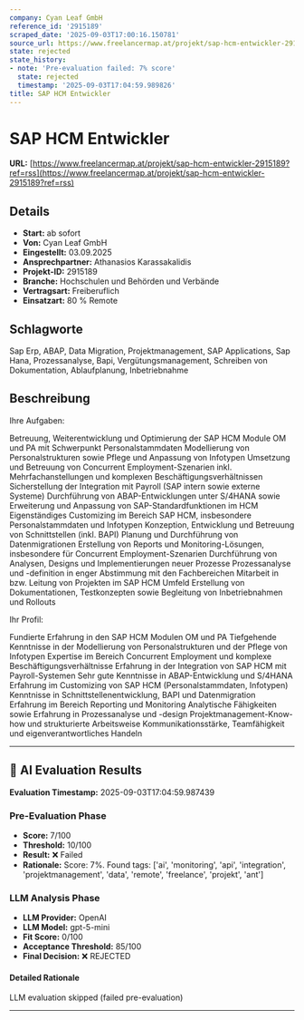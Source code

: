 ```yaml
---
company: Cyan Leaf GmbH
reference_id: '2915189'
scraped_date: '2025-09-03T17:00:16.150781'
source_url: https://www.freelancermap.at/projekt/sap-hcm-entwickler-2915189?ref=rss
state: rejected
state_history:
- note: 'Pre-evaluation failed: 7% score'
  state: rejected
  timestamp: '2025-09-03T17:04:59.989826'
title: SAP HCM Entwickler
---
```



# SAP HCM Entwickler
**URL:** [https://www.freelancermap.at/projekt/sap-hcm-entwickler-2915189?ref=rss](https://www.freelancermap.at/projekt/sap-hcm-entwickler-2915189?ref=rss)
## Details
- **Start:** ab sofort
- **Von:** Cyan Leaf GmbH
- **Eingestellt:** 03.09.2025
- **Ansprechpartner:** Athanasios Karassakalidis
- **Projekt-ID:** 2915189
- **Branche:** Hochschulen und Behörden und Verbände
- **Vertragsart:** Freiberuflich
- **Einsatzart:** 80
                                                % Remote

## Schlagworte
Sap Erp, ABAP, Data Migration, Projektmanagement, SAP Applications, Sap Hana, Prozessanalyse, Bapi, Vergütungsmanagement, Schreiben von Dokumentation, Ablaufplanung, Inbetriebnahme

## Beschreibung
Ihre Aufgaben:

Betreuung, Weiterentwicklung und Optimierung der SAP HCM Module OM und PA mit Schwerpunkt Personalstammdaten
Modellierung von Personalstrukturen sowie Pflege und Anpassung von Infotypen
Umsetzung und Betreuung von Concurrent Employment-Szenarien inkl. Mehrfachanstellungen und komplexen Beschäftigungsverhältnissen
Sicherstellung der Integration mit Payroll (SAP intern sowie externe Systeme)
Durchführung von ABAP-Entwicklungen unter S/4HANA sowie Erweiterung und Anpassung von SAP-Standardfunktionen im HCM
Eigenständiges Customizing im Bereich SAP HCM, insbesondere Personalstammdaten und Infotypen
Konzeption, Entwicklung und Betreuung von Schnittstellen (inkl. BAPI)
Planung und Durchführung von Datenmigrationen
Erstellung von Reports und Monitoring-Lösungen, insbesondere für Concurrent Employment-Szenarien
Durchführung von Analysen, Designs und Implementierungen neuer Prozesse
Prozessanalyse und -definition in enger Abstimmung mit den Fachbereichen
Mitarbeit in bzw. Leitung von Projekten im SAP HCM Umfeld
Erstellung von Dokumentationen, Testkonzepten sowie Begleitung von Inbetriebnahmen und Rollouts

Ihr Profil:

Fundierte Erfahrung in den SAP HCM Modulen OM und PA
Tiefgehende Kenntnisse in der Modellierung von Personalstrukturen und der Pflege von Infotypen
Expertise im Bereich Concurrent Employment und komplexe Beschäftigungsverhältnisse
Erfahrung in der Integration von SAP HCM mit Payroll-Systemen
Sehr gute Kenntnisse in ABAP-Entwicklung und S/4HANA
Erfahrung im Customizing von SAP HCM (Personalstammdaten, Infotypen)
Kenntnisse in Schnittstellenentwicklung, BAPI und Datenmigration
Erfahrung im Bereich Reporting und Monitoring
Analytische Fähigkeiten sowie Erfahrung in Prozessanalyse und -design
Projektmanagement-Know-how und strukturierte Arbeitsweise
Kommunikationsstärke, Teamfähigkeit und eigenverantwortliches Handeln

---

## 🤖 AI Evaluation Results

**Evaluation Timestamp:** 2025-09-03T17:04:59.987439

### Pre-Evaluation Phase
- **Score:** 7/100
- **Threshold:** 10/100
- **Result:** ❌ Failed
- **Rationale:** Score: 7%. Found tags: ['ai', 'monitoring', 'api', 'integration', 'projektmanagement', 'data', 'remote', 'freelance', 'projekt', 'ant']

### LLM Analysis Phase
- **LLM Provider:** OpenAI
- **LLM Model:** gpt-5-mini
- **Fit Score:** 0/100
- **Acceptance Threshold:** 85/100
- **Final Decision:** ❌ REJECTED

#### Detailed Rationale
LLM evaluation skipped (failed pre-evaluation)

---
